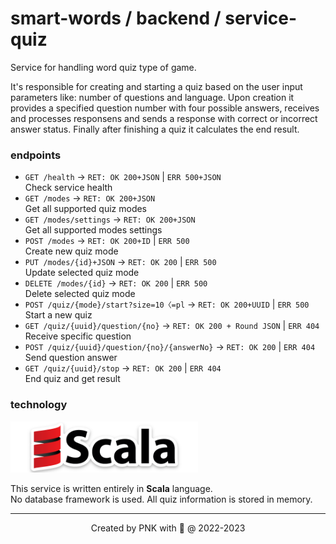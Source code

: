 # smart-words / backend / service-quiz

Service for handling word quiz type of game.

It's responsible for creating and starting a quiz based on the user input parameters like: number of questions and language. 
Upon creation it provides a specified question number with four possible answers, receives and processes responsens and sends a response with correct or incorrect answer status. 
Finally after finishing a quiz it calculates the end result.

### endpoints

* `GET /health` -> `RET: OK 200+JSON` | `ERR 500+JSON`<br>Check service health
* `GET /modes` -> `RET: OK 200+JSON`<br>Get all supported quiz modes
* `GET /modes/settings` -> `RET: OK 200+JSON`<br>Get all supported modes settings
* `POST /modes` -> `RET: OK 200+ID` | `ERR 500`<br>Create new quiz mode
* `PUT /modes/{id}+JSON` -> `RET: OK 200` | `ERR 500`<br>Update selected quiz mode
* `DELETE /modes/{id}` -> `RET: OK 200` | `ERR 500`<br>Delete selected quiz mode
* `POST /quiz/{mode}/start?size=10〈=pl` -> `RET: OK 200+UUID` | `ERR 500`<br>Start a new quiz
* `GET /quiz/{uuid}/question/{no}` -> `RET: OK 200 + Round JSON` | `ERR 404`<br>Receive specific question
* `POST /quiz/{uuid}/question/{no}/{answerNo}` -> `RET: OK 200` | `ERR 404`<br>Send question answer
* `GET /quiz/{uuid}/stop` -> `RET: OK 200` | `ERR 404`<br>End quiz and get result

### technology

<img src="../../resources/logo/scala.png" alt="scala logo" width="300"/>

This service is written entirely in **Scala** language.<br>
No database framework is used. All quiz information is stored in memory.

---
<p align="center">Created by PNK with 💚 @ 2022-2023</p>